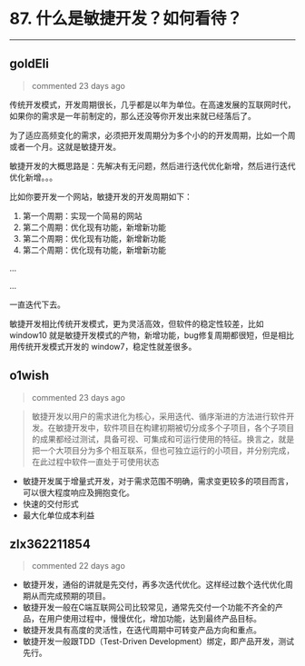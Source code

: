 
 # 87. 什么是敏捷开发？如何看待？ 
  
 ***
## goldEli 
 > commented 23 days ago 

传统开发模式，开发周期很长，几乎都是以年为单位。在高速发展的互联网时代，如果你的需求是一年前制定的，那么还没等你开发出来就已经落后了。

为了适应高频变化的需求，必须把开发周期分为多个小的的开发周期，比如一个周或者一个月。这就是敏捷开发。

敏捷开发的大概思路是：先解决有无问题，然后进行迭代优化新增，然后进行迭代优化新增。。。

比如你要开发一个网站，敏捷开发的开发周期如下：

1. 第一个周期：实现一个简易的网站
2. 第二个周期：优化现有功能，新增新功能
3. 第二个周期：优化现有功能，新增新功能
4. 第二个周期：优化现有功能，新增新功能

...

...

一直迭代下去。

敏捷开发相比传统开发模式，更为灵活高效，但软件的稳定性较差，比如 window10 就是敏捷开发模式的产物，新增功能，bug修复周期都很短，但是相比用传统开发模式开发的 window7，稳定性就差很多。
## o1wish 
 > commented 23 days ago 

> 敏捷开发以用户的需求进化为核心，采用迭代、循序渐进的方法进行软件开发。在敏捷开发中，软件项目在构建初期被切分成多个子项目，各个子项目的成果都经过测试，具备可视、可集成和可运行使用的特征。换言之，就是把一个大项目分为多个相互联系，但也可独立运行的小项目，并分别完成，在此过程中软件一直处于可使用状态

- 敏捷开发属于增量式开发，对于需求范围不明确，需求变更较多的项目而言，可以很大程度响应及拥抱变化。
- 快速的交付形式
- 最大化单位成本利益
## zlx362211854 
 > commented 22 days ago 

* 敏捷开发，通俗的讲就是先交付，再多次迭代优化。这样经过数个迭代优化周期从而完成预期的项目。
* 敏捷开发一般在C端互联网公司比较常见，通常先交付一个功能不齐全的产品，在用户使用过程中，慢慢优化，增加功能，达到最终产品目标。
* 敏捷开发具有高度的灵活性，在迭代周期中可转变产品方向和重点。
* 敏捷开发一般跟TDD（Test-Driven Development）绑定，即产品开发，测试先行。